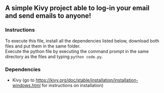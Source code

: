 ## A simple Kivy project able to log-in your email and send emails to anyone!

### Instructions
To execute this file, install all the dependencies listed below, download both files and put them in the same folder.\
Execute the python file by executing the command prompt in the same directory as the files and typing ```python code.py```.

### Dependencies
- Kivy (go to https://kivy.org/doc/stable/installation/installation-windows.html for instructions on installation)
